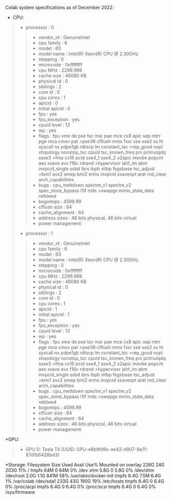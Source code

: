 Colab system specifications as of December 2022:

* CPU:
>* processor	: 0
>> * vendor_id	: GenuineIntel
>> * cpu family	: 6
>> * model		: 63
>> * model name	: Intel(R) Xeon(R) CPU @ 2.30GHz
>> * stepping	: 0
>> * microcode	: 0xffffffff
>> * cpu MHz		: 2299.998
>> * cache size	: 46080 KB
>> * physical id	: 0
>> * siblings	: 2
>> * core id		: 0
>> * cpu cores	: 1
>> * apicid		: 0
>> * initial apicid	: 0
>> * fpu		: yes
>> * fpu_exception	: yes
>> * cpuid level	: 13
>> * wp		: yes
>> * flags		: fpu vme de pse tsc msr pae mce cx8 apic sep mtrr pge mca cmov pat >pse36 clflush mmx fxsr sse sse2 ss ht syscall nx pdpe1gb rdtscp lm constant_tsc >rep_good nopl xtopology nonstop_tsc cpuid tsc_known_freq pni pclmulqdq ssse3 >fma cx16 pcid sse4_1 sse4_2 x2apic movbe popcnt aes xsave avx f16c rdrand >hypervisor lahf_lm abm invpcid_single ssbd ibrs ibpb stibp fsgsbase tsc_adjust >bmi1 avx2 smep bmi2 erms invpcid xsaveopt arat md_clear arch_capabilities
>> * bugs		: cpu_meltdown spectre_v1 spectre_v2 spec_store_bypass l1tf mds >swapgs mmio_stale_data retbleed
>> * bogomips	: 4599.99
>> * clflush size	: 64
>> * cache_alignment	: 64
>> * address sizes	: 46 bits physical, 48 bits virtual
>> * power management:
>
>* processor	: 1
>> * vendor_id	: GenuineIntel
>> * cpu family	: 6
>> * model		: 63
>> * model name	: Intel(R) Xeon(R) CPU @ 2.30GHz
>> * stepping	: 0
>> * microcode	: 0xffffffff
>> * cpu MHz		: 2299.998
>> * cache size	: 46080 KB
>> * physical id	: 0
>> * siblings	: 2
>> * core id		: 0
>> * cpu cores	: 1
>> * apicid		: 1
>> * initial apicid	: 1
>> * fpu		: yes
>> * fpu_exception	: yes
>> * cpuid level	: 13
>> * wp		: yes
>> * flags		: fpu vme de pse tsc msr pae mce cx8 apic sep mtrr pge mca cmov pat >pse36 clflush mmx fxsr sse sse2 ss ht syscall nx pdpe1gb rdtscp lm constant_tsc >rep_good nopl xtopology nonstop_tsc cpuid tsc_known_freq pni pclmulqdq ssse3 >fma cx16 pcid sse4_1 sse4_2 x2apic movbe popcnt aes xsave avx f16c rdrand >hypervisor lahf_lm abm invpcid_single ssbd ibrs ibpb stibp fsgsbase tsc_adjust >bmi1 avx2 smep bmi2 erms invpcid xsaveopt arat md_clear arch_capabilities
>> * bugs		: cpu_meltdown spectre_v1 spectre_v2 spec_store_bypass l1tf mds >swapgs mmio_stale_data retbleed
>> * bogomips	: 4599.99
>> * clflush size	: 64
>> * cache_alignment	: 64
>> * address sizes	: 46 bits physical, 48 bits virtual
>> * power management:

*GPU:
>* GPU 0: Tesla T4 (UUID: GPU-e8b9fd9c-ee42-d907-9a7f-87d1b6428bd3)

*Storage:
Filesystem      Size  Used Avail Use% Mounted on
overlay         226G   24G  203G  11% /
tmpfs            64M     0   64M   0% /dev
shm             5.8G     0  5.8G   0% /dev/shm
/dev/root       2.0G  1.1G  841M  58% /usr/sbin/docker-init
tmpfs           6.4G  7.5M  6.4G   1% /var/colab
/dev/sda1       233G   43G  190G  19% /etc/hosts
tmpfs           6.4G     0  6.4G   0% /proc/acpi
tmpfs           6.4G     0  6.4G   0% /proc/scsi
tmpfs           6.4G     0  6.4G   0% /sys/firmware

